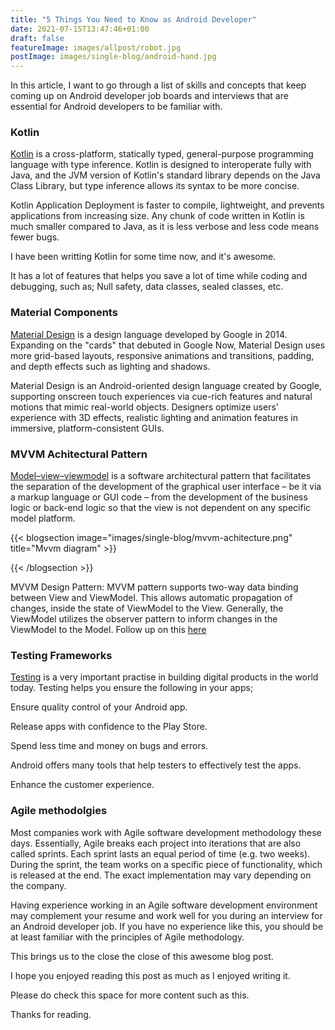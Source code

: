 ```yaml
---
title: "5 Things You Need to Know as Android Developer"
date: 2021-07-15T13:47:46+01:00
draft: false
featureImage: images/allpost/robot.jpg
postImage: images/single-blog/android-hand.jpg
---
```

In this article, I want to go through a list of skills and concepts that keep coming up on Android developer job boards and interviews that are essential for Android developers to be familiar with.

### Kotlin
[Kotlin](https://kotlinlang.org/) is a cross-platform, statically typed, general-purpose programming language with type inference. Kotlin is designed to interoperate fully with Java, and the JVM version of Kotlin's standard library depends on the Java Class Library, but type inference allows its syntax to be more concise.


Kotlin Application Deployment is faster to compile, lightweight, and prevents applications from increasing size. Any chunk of code written in Kotlin is much smaller compared to Java, as it is less verbose and less code means fewer bugs.

I have been writting Kotlin for some time now, and it's awesome.


It has a lot of features that helps you save a lot of time while coding and debugging, such as; Null safety, data classes, sealed classes, etc.



### Material Components

[Material Design](https://material.io/design) is a design language developed by Google in 2014. Expanding on the "cards" that debuted in Google Now, Material Design uses more grid-based layouts, responsive animations and transitions, padding, and depth effects such as lighting and shadows.

Material Design is an Android-oriented design language created by Google, supporting onscreen touch experiences via cue-rich features and natural motions that mimic real-world objects. Designers optimize users' experience with 3D effects, realistic lighting and animation features in immersive, platform-consistent GUIs.

### MVVM Achitectural Pattern

[Model–view–viewmodel](https://developer.android.com/jetpack/guide) is a software architectural pattern that facilitates the separation of the development of the graphical user interface – be it via a markup language or GUI code – from the development of the business logic or back-end logic so that the view is not dependent on any specific model platform.

{{< blogsection image="images/single-blog/mvvm-achitecture.png" title="Mvvm diagram" >}}

{{< /blogsection >}}

MVVM Design Pattern: MVVM pattern supports two-way data binding between View and ViewModel. This allows automatic propagation of changes, inside the state of ViewModel to the View. Generally, the ViewModel utilizes the observer pattern to inform changes in the ViewModel to the Model.
Follow up on this [here](https://developer.android.com/jetpack/guide)



### Testing Frameworks


[Testing](https://developer.android.com/training/testing/fundamentals) is a very important practise in building digital products in the world today.
Testing helps you ensure the following in your apps;


Ensure quality control of your Android app.


Release apps with confidence to the Play Store.


Spend less time and money on bugs and errors.


Android offers many tools that help testers to effectively test the apps.


Enhance the customer experience.

### Agile methodolgies


Most companies work with Agile software development methodology these days. Essentially, Agile breaks each project into iterations that are also called sprints. Each sprint lasts an equal period of time (e.g. two weeks). During the sprint, the team works on a specific piece of functionality, which is released at the end. The exact implementation may vary depending on the company.


Having experience working in an Agile software development environment may complement your resume and work well for you during an interview for an Android developer job. If you have no experience like this, you should be at least familiar with the principles of Agile methodology.


This brings us to the close the close of this awesome blog post. 

I hope you enjoyed reading this post as much as I enjoyed writing it.


Please do check this space for more content such as this.


Thanks for reading.
